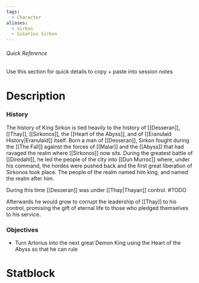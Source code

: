 ```yaml
---
tags:
  - Character
aliases:
  - Sirkon
  - Sikarius Sirkon
---
```

###### Quick Reference
Use this section for quick details to copy + paste into session notes
# Description
### History
The history of King Sirkon is tied heavily to the history of [[Desseran]], [[Thay]], [[Sirkonos]], the [[Heart of the Abyss]], and of [[Eranulaid History|Eranulaid]] itself. Born a man of [[Desseran]], Sirkon fought during the [[The Fall]] against the forces of [[Malar]] and the [[Abyss]] that had ravaged the realm where [[Sirkonos]] now sits. During the greatest battle of [[Diredahl]], he led the people of the city into [[Dun Murroc]] where, under his command, the hordes were pushed back and the first great liberation of Sirkonos took place. The people of the realm named him king, and named the realm after him.

During this time [[Desseran]] was under [[Thay|Thayan]] control. #TODO

Afterwards he would grow to corrupt the leadership of [[Thay]] to his control, promising the gift of eternal life to those who pledged themselves to his service.
### Objectives

- Turn Artorius into the next great Demon King using the Heart of the Abyss so that he can rule
# Statblock